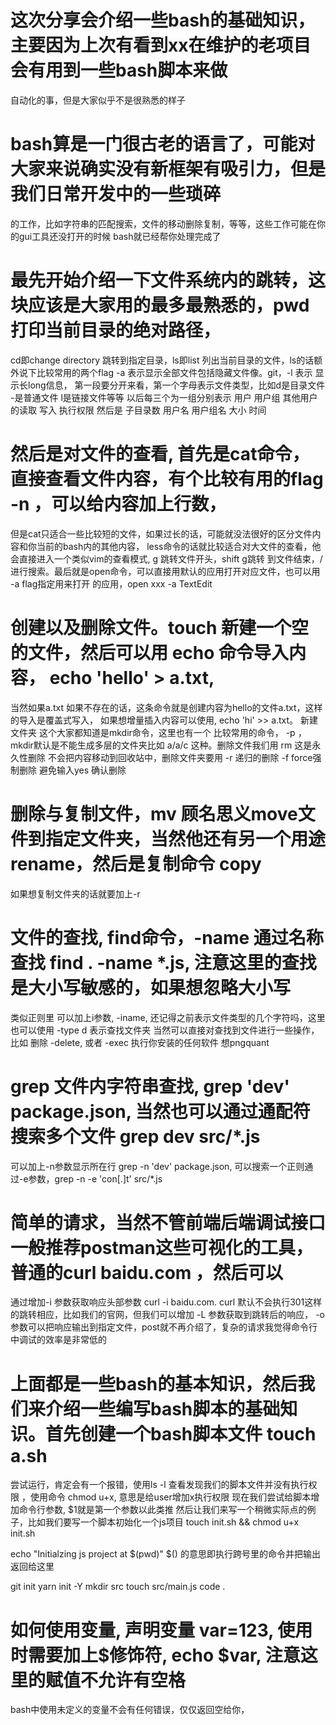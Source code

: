 # 这次分享会介绍一些bash的基础知识，主要因为上次有看到xx在维护的老项目会有用到一些bash脚本来做
自动化的事，但是大家似乎不是很熟悉的样子

# bash算是一门很古老的语言了，可能对大家来说确实没有新框架有吸引力，但是我们日常开发中的一些琐碎
的工作，比如字符串的匹配搜索，文件的移动删除复制，等等，这些工作可能在你的gui工具还没打开的时候
bash就已经帮你处理完成了

# 最先开始介绍一下文件系统内的跳转，这块应该是大家用的最多最熟悉的，pwd 打印当前目录的绝对路径，
cd即change directory 跳转到指定目录，ls即list 列出当前目录的文件，ls的话额外说下比较常用的两个flag
-a 表示显示全部文件包括隐藏文件像。git，-l 表示 显示长long信息，
第一段要分开来看，第一个字母表示文件类型，比如d是目录文件 -是普通文件 l是链接文件等等
以后每三个为一组分别表示 用户 用户组 其他用户 的读取 写入 执行权限
然后是 子目录数 用户名 用户组名 大小 时间

# 然后是对文件的查看, 首先是cat命令，直接查看文件内容，有个比较有用的flag -n ，可以给内容加上行数，
但是cat只适合一些比较短的文件，如果过长的话，可能就没法很好的区分文件内容和你当前的bash内的其他内容，
less命令的话就比较适合对大文件的查看，他会直接进入一个类似vim的查看模式, g 跳转文件开头，shift g跳转
到文件结束，/ 进行搜索。最后就是open命令，可以直接用默认的应用打开对应文件，也可以用 -a flag指定用来打开
的应用，open xxx -a TextEdit

# 创建以及删除文件。touch 新建一个空的文件，然后可以用 echo 命令导入内容， echo 'hello' > a.txt,
当然如果a.txt 如果不存在的话，这条命令就是创建内容为hello的文件a.txt，这样的导入是覆盖式写入，
如果想增量插入内容可以使用, echo 'hi' >> a.txt。 新建文件夹 这个大家都知道是mkdir命令，这里也有一个
比较常用的命令， -p ，mkdir默认是不能生成多层的文件夹比如 a/a/c 这种。删除文件我们用 rm  这是永久性删除
不会把内容移动到回收站中，删除文件夹要用 -r 递归的删除 -f force强制删除 避免输入yes 确认删除

# 删除与复制文件，mv 顾名思义move文件到指定文件夹，当然他还有另一个用途 rename，然后是复制命令 copy
如果想复制文件夹的话就要加上-r

# 文件的查找, find命令，-name 通过名称查找 find . -name *.js, 注意这里的查找是大小写敏感的，如果想忽略大小写
类似正则里 可以加上i参数, -iname, 还记得之前表示文件类型的几个字符吗，这里也可以使用 -type d 表示查找文件夹
当然可以直接对查找到文件进行一些操作，比如 删除 -delete, 或者 -exec 执行你安装的任何软件 想pngquant

# grep 文件内字符串查找, grep 'dev' package.json, 当然也可以通过通配符搜索多个文件 grep dev src/*.js
可以加上-n参数显示所在行 grep -n 'dev' package.json, 可以搜索一个正则通过-e参数，grep -n -e 'con[.]t' src/*.js

# 简单的请求，当然不管前端后端调试接口一般推荐postman这些可视化的工具， 普通的curl baidu.com ，然后可以
通过增加-i 参数获取响应头部参数 curl -i baidu.com. curl 默认不会执行301这样的跳转相应，比如我们的官网，但我们可以增加 -L
参数获取到跳转后的响应， -o 参数可以把响应输出到指定文件，post就不再介绍了，复杂的请求我觉得命令行中调试的效率是非常低的

# 上面都是一些bash的基本知识，然后我们来介绍一些编写bash脚本的基础知识。首先创建一个bash脚本文件 touch a.sh
尝试运行，肯定会有一个报错，使用ls -l 查看发现我们的脚本文件并没有执行权限 ，使用命令 chmod u+x, 意思是给user增加x执行权限
现在我们尝试给脚本增加命令行参数, $1就是第一个参数以此类推
然后让我们来写一个稍微实际点的例子，比如我们要写一个脚本初始化一个js项目
touch init.sh && chmod u+x init.sh

echo "Initialzing js project at $(pwd)"
$() 的意思即执行跨号里的命令并把输出返回给这里

git init
yarn init -Y
mkdir src
touch src/main.js
code .

# 如何使用变量, 声明变量 var=123, 使用时需要加上$修饰符, echo $var, 注意这里的赋值不允许有空格
bash中使用未定义的变量不会有任何错误，仅仅返回空给你，